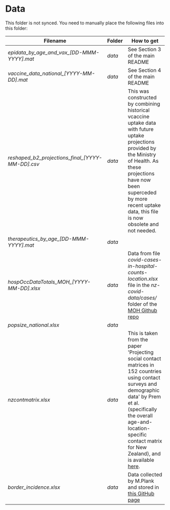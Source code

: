 # Data

This folder is not synced. You need to manually place the following files into this folder:


|Filename|Folder|How to get|
|--------------------|---|-----|
|*epidata_by_age_and_vax_[DD-MMM-YYYY].mat*|*data*| See Section 3 of the main README |
|*vaccine_data_national_[YYYY-MM-DD].mat*|*data*| See Section 4 of the main README |
|*reshaped_b2_projections_final_[YYYY-MM-DD].csv*|*data*| This was constructed by combining historical vcaccine uptake data with future uptake projections provided by the Ministry of Health. As these projections have now been superceded by more recent uptake data, this file is now obsolete and not needed. |
|*therapeutics_by_age_[DD-MMM-YYYY].mat*|*data*|  |
|*hospOccDataTotals_MOH_[YYYY-MM-DD].xlsx*|*data*|Data from file *covid-cases-in-hospital-counts-location.xlsx* file in the *nz-covid-data/cases/* folder of the [MOH Github repo](https://github.com/minhealthnz/nz-covid-data/tree/main/cases)|
|*popsize_national.xlsx*|*data*|  |
|*nzcontmatrix.xlsx*|*data*| This is taken from the paper 'Projecting social contact matrices in 152 countries using contact surveys and demographic data' by Prem et al. (specifically the overall age-and-location-specific contact matrix for New Zealand), and is available [here](https://journals.plos.org/ploscompbiol/article?id=10.1371/journal.pcbi.1005697). |
|*border_incidence.xlsx*|*data*| Data collected by M.Plank and stored in [this GitHub page](https://github.com/michaelplanknz/modelling-ba5-in-nz) |



